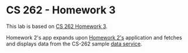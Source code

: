 # CS 262 - Homework 3

This lab is based on [CS 262 Homework 3](https://cs.calvin.edu/courses/cs/262/kvlinden/09is/homework.html).

Homework 2's app expands upon [Homework 2's](https://github.com/sudonotdisturb/CS262/tree/master/lab05) application and fetches and displays data from the CS-262 sample [data service](https://github.com/calvin-cs262-organization/monopoly-service).


